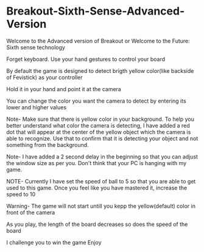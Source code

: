 # Breakout-Sixth-Sense-Advanced-Version

Welcome to the Advanced version of Breakout or Welcome to the Future: Sixth sense technology

Forget keyboard. Use your hand gestures to control your board

By default the game is designed to detect brigth yellow color(like backside of Fevistick) as your controller

Hold it in your hand and point it at the camera

You can change the color you want the camera to detect by entering its lower and higher values

Note- Make sure that there is yellow color in your background. To help you better understand what color the camera is detecting, I have added a red dot that will appear at the center of the yellow object which the camera is able to recognize. Use that to confirm that it is detecting your object and not something from the background.

Note- I have added a 2 second delay in the beginning so that you can adjust the window size as per you. Don't think that your PC is hanging with my game.

NOTE- Currently I have set the speed of ball to 5 so that you are able to get used to this game. Once you feel like you have mastered it, increase the speed to 10

Warning- The game will not start untill you kepp the yellow(default) color in front of the camera

As you play, the length of the board decreases so does the speed of the board

I challenge you to win the game
Enjoy
